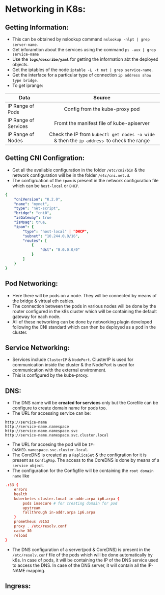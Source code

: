 # Networking in K8s:

## Getting Information:
* This can be obtained by nslookup command `nslookup -nlpt | grep server-name`.
* Get inforamtion about the services using the command `ps -aux | grep service-name`
* Use the **`logs/describe/yaml`** for getting the information abt the deployed objects. 
* Get the iptables of the node `iptable -L -t nat | grep service-name`.
* Get the interface for a particular type of connection `ip address show type bridge`.
* To get iprange:

| Data                      | Source                                                                                         | 
| ------------------------- |:-------------------------------------------------------------------------------------------:   | 
| IP Range of Pods          | Config from the kube-proxy pod                                                                 |
| IP Range of Services      | Fromt the manifest file of kube-apiserver                                                      |  
| IP Range of Nodes         |  Check the IP from `kubectl get nodes -o wide `& then the `ip address `to check the range      |   

## Getting CNI Configration:
* Get all the available configuration in the folder `/etc/cni/bin` & the network configuration will be in the folder `/etc/cni.net.d`.
* The configruation of the `ipam` is present in the network configuration file which can be `host-local` or `DHCP`. 
```yaml
{
    "cniVersion": "0.2.0",
    "name": "mynet",
    "type": "net-script",
    "bridge": "cni0",
    "isGateway": true
    "isMsaq": true,
    "ipam": {
        "type": "host-local" | "DHCP",
        "subnet": "10.244.0.0/16",
        "routes": [
            {
                "dst": "0.0.0.0/0"
            }
        ]
    }
}
```

## Pod Networking:
* Here there will be pods on a node. They will be connected by means of the bridge & virtual eth cables. 
* The connection between the pods in various nodes will be done by the router configured in the k8s cluster which will be containing the default gateway for each node. 
* All of these networking can be done by networking plugin developed following the CNI standard which can then be deployed as a pod in the cluster. 

## Service Networking:
* Services include `ClusterIP` & `NodePort`. ClusterIP is used for communication inside the cluster & the NodePort is used for communication with the external environment.
* This is configured by the kube-proxy. 

## DNS:
* The DNS name will be **created for services** only but the Corefile can be configure to create domain name for pods too.
* The URL for accessing service can be:
```
http://service-name
http://service-name.namespace
http://service-name.namespace.svc
http://service-name.namespace.svc.cluster.local
``` 
* The URL for accesing the pod will be `IP-DASHED.namespace.svc.cluster.local`.
* The CoreDNS is created as a `ReplicaSet` & the configration for it is present as `ConfigMap`. The access to the CoreDNS is done by means of a `service object`. 
* The configuration for the Configfile will be containing the `root domain name` like
```conf
.:53 {
    errors
    health
    kuberbetes cluster.local in-addr.arpa ip6.arpa {
        pods insecure # for creating domain for pod
        upstream
        fallthrough in-addr.arpa ip6.arpa
    }
    prometheus :9153
    proxy . /etc/resolv.conf
    cache 30
    reload
}
```
* The DNS configuration of a server(pod & CoreDNS) is present in the `/etc/resolv.conf` file of the pods which will be done automatically by k8s. In case of pods, it will be containing the IP of the DNS service used to access the DNS. In case of the DNS server, it will contain all the IP-NAME mapping.

## Ingress:

